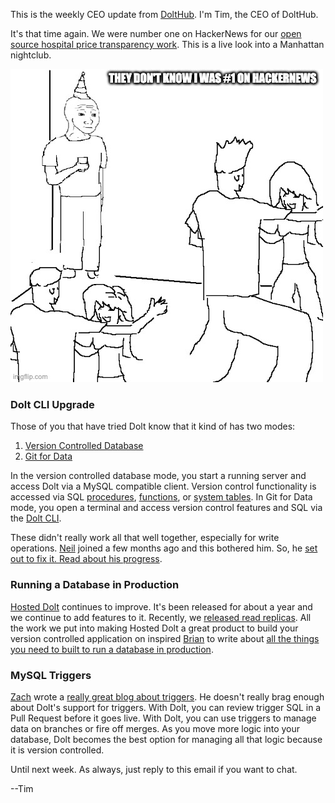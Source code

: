 This is the weekly CEO update from [DoltHub](https://www.dolthub.com/). I'm Tim, the CEO of DoltHub. 

It's that time again. We were number one on HackerNews for our [open source hospital price transparency work](https://www.dolthub.com/repositories/dolthub/transparency-in-pricing). This is a live look into a Manhattan nightclub.

[![Spacelove](../images/hackernews-meme.jpeg)](https://www.dolthub.com/blog/?q=alec)

### Dolt CLI Upgrade

Those of you that have tried Dolt know that it kind of has two modes:

1. [Version Controlled Database](https://docs.dolthub.com/introduction/getting-started/database)
2. [Git for Data](https://docs.dolthub.com/introduction/getting-started/git-for-data)

In the version controlled database mode, you start a running server and access Dolt via a MySQL compatible client. Version control functionality is accessed via SQL [procedures](https://docs.dolthub.com/sql-reference/version-control/dolt-sql-procedures), [functions](https://docs.dolthub.com/sql-reference/version-control/dolt-sql-functions), or [system tables](https://docs.dolthub.com/sql-reference/version-control/dolt-system-tables). In Git for Data mode, you open a terminal and access version control features and SQL via the [Dolt CLI](https://docs.dolthub.com/cli-reference/cli). 

These didn't really work all that well together, especially for write operations. [Neil](https://www.dolthub.com/team#neil) joined a few months ago and this bothered him. So, he [set out to fix it. Read about his progress](https://www.dolthub.com/blog/2023-06-12-cli-to-sql/). 

### Running a Database in Production

[Hosted Dolt](https://hosted.doltdb.com/) continues to improve. It's been released for about a year and we continue to add features to it. Recently, we [released read replicas](https://www.dolthub.com/blog/2023-05-31-hosted-dolt-replication/). All the work we put into making Hosted Dolt a great product to build your version controlled application on inspired [Brian](https://www.dolthub.com/team#brian) to write about [all the things you need to built to run a database in production](https://www.dolthub.com/blog/2023-06-14-running-a-production-db/).

### MySQL Triggers

[Zach](https://www.dolthub.com/team#zach) wrote a [really great blog about triggers](https://www.dolthub.com/blog/2023-06-09-writing-mysql-triggers/). He doesn't really brag enough about Dolt's support for triggers. With Dolt, you can review trigger SQL in a Pull Request before it goes live. With Dolt, you can use triggers to manage data on branches or fire off merges. As you move more logic into your database, Dolt becomes the best option for managing all that logic because it is version controlled.

Until next week. As always, just reply to this email if you want to chat.

--Tim

